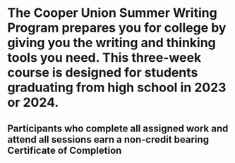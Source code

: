 # The Cooper Union Summer Writing Program prepares you for college by giving you the writing and thinking tools you need. This three-week course is designed for students graduating from high school in 2023 or 2024.
## Participants who complete all assigned work and attend all sessions earn a non-credit bearing Certificate of Completion